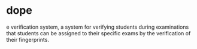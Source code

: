 # dope
e verification system, a system for verifying students during examinations that students can be assigned to their specific exams by the verification of their fingerprints.
